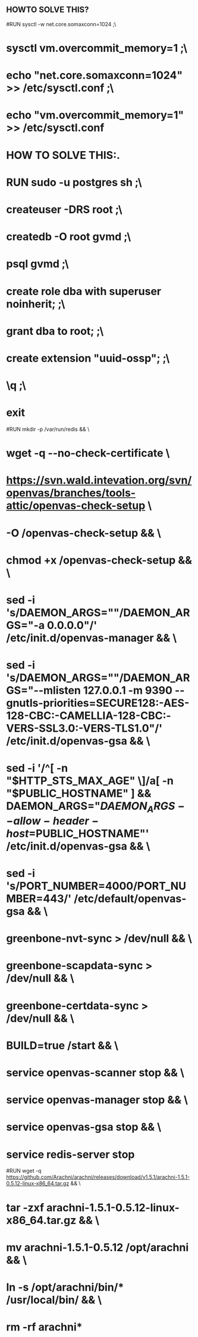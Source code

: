 ## HOWTO SOLVE THIS?
#RUN sysctl -w net.core.somaxconn=1024 ;\
#    sysctl vm.overcommit_memory=1 ;\
#    echo "net.core.somaxconn=1024"  >> /etc/sysctl.conf ;\
#    echo "vm.overcommit_memory=1" >> /etc/sysctl.conf 


# HOW TO SOLVE THIS:.
# RUN sudo -u postgres sh ;\
#    createuser -DRS root ;\  
#    createdb -O root gvmd ;\
#    psql gvmd ;\
#    create role dba with superuser noinherit; ;\
#    grant dba to root; ;\
#    create extension "uuid-ossp"; ;\
#    \q ;\
#    exit 


#RUN mkdir -p /var/run/redis && \
#    wget -q --no-check-certificate \
#    https://svn.wald.intevation.org/svn/openvas/branches/tools-attic/openvas-check-setup \
#      -O /openvas-check-setup && \
#    chmod +x /openvas-check-setup && \
#    sed -i 's/DAEMON_ARGS=""/DAEMON_ARGS="-a 0.0.0.0"/' /etc/init.d/openvas-manager && \
#   sed -i 's/DAEMON_ARGS=""/DAEMON_ARGS="--mlisten 127.0.0.1 -m 9390 --gnutls-priorities=SECURE128:-AES-128-CBC:-CAMELLIA-128-CBC:-VERS-SSL3.0:-VERS-TLS1.0"/' /etc/init.d/openvas-gsa && \
#    sed -i '/^\[ -n "$HTTP_STS_MAX_AGE" \]/a[ -n "$PUBLIC_HOSTNAME" ] && DAEMON_ARGS="$DAEMON_ARGS --allow-header-host=$PUBLIC_HOSTNAME"' /etc/init.d/openvas-gsa && \
#    sed -i 's/PORT_NUMBER=4000/PORT_NUMBER=443/' /etc/default/openvas-gsa && \
#    greenbone-nvt-sync > /dev/null && \
#    greenbone-scapdata-sync > /dev/null && \
#    greenbone-certdata-sync > /dev/null && \
#    BUILD=true /start && \
#   service openvas-scanner stop && \
#    service openvas-manager stop && \
#    service openvas-gsa stop && \
#    service redis-server stop



#RUN wget -q https://github.com/Arachni/arachni/releases/download/v1.5.1/arachni-1.5.1-0.5.12-linux-x86_64.tar.gz && \
#    tar -zxf arachni-1.5.1-0.5.12-linux-x86_64.tar.gz && \
#    mv arachni-1.5.1-0.5.12 /opt/arachni && \
#    ln -s /opt/arachni/bin/* /usr/local/bin/ && \
#    rm -rf arachni*